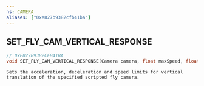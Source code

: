 ```yaml
---
ns: CAMERA
aliases: ["0xe827b9382cfb41ba"]
---
```

## SET_FLY_CAM_VERTICAL_RESPONSE

```c
// 0xE827B9382CFB41BA
void SET_FLY_CAM_VERTICAL_RESPONSE(Camera camera, float maxSpeed, float maxAcceleration, float maxDeceleration);
```

```
Sets the acceleration, deceleration and speed limits for vertical translation of the specified scripted fly camera.
```
